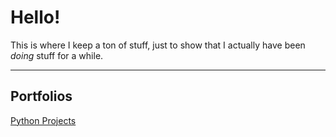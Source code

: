 # Hello!

This is where I keep a ton of stuff, just to show that I actually have been *doing* stuff for a while.

---

## Portfolios

[Python Projects](python/)

